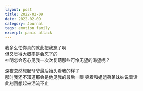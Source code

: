 ```yaml
---
layout: post
title: 2022-02-09
date: 2022-02-09
category: Journal
tags: emotion family
excerpt: panic attack
---
```



我多么怕你真的就此把我忘了啊  
但又觉得大概率是会忘了的  
神明怎会忍心见我一次次复萌那些可怜无望的渴望呢？

深夜忽然想起爷爷最后抬头看我的样子  
那时我还不知道那会是他见我的最后一眼 笑着和姐姐弟弟妹妹说着话  
此刻回想起来泪流不止